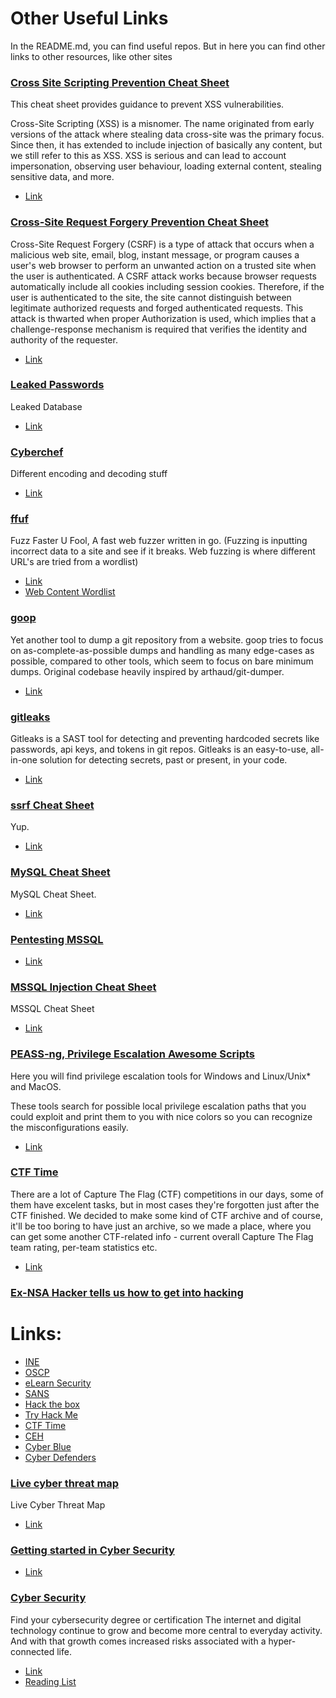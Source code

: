 # Other Useful Links

In the README.md, you can find useful repos. But in here you can find other links to other resources, like other sites

### [Cross Site Scripting Prevention Cheat Sheet](https://cheatsheetseries.owasp.org/cheatsheets/Cross_Site_Scripting_Prevention_Cheat_Sheet.html)
This cheat sheet provides guidance to prevent XSS vulnerabilities.

Cross-Site Scripting (XSS) is a misnomer. The name originated from early versions of the attack where stealing data cross-site was the primary focus. Since then, it has extended to include injection of basically any content, but we still refer to this as XSS. XSS is serious and can lead to account impersonation, observing user behaviour, loading external content, stealing sensitive data, and more.
- [Link](https://cheatsheetseries.owasp.org/cheatsheets/Cross_Site_Scripting_Prevention_Cheat_Sheet.html)


### [Cross-Site Request Forgery Prevention Cheat Sheet](https://cheatsheetseries.owasp.org/cheatsheets/Cross-Site_Request_Forgery_Prevention_Cheat_Sheet.html)
Cross-Site Request Forgery (CSRF) is a type of attack that occurs when a malicious web site, email, blog, instant message, or program causes a user's web browser to perform an unwanted action on a trusted site when the user is authenticated. A CSRF attack works because browser requests automatically include all cookies including session cookies. Therefore, if the user is authenticated to the site, the site cannot distinguish between legitimate authorized requests and forged authenticated requests. This attack is thwarted when proper Authorization is used, which implies that a challenge-response mechanism is required that verifies the identity and authority of the requester.
- [Link](https://cheatsheetseries.owasp.org/cheatsheets/Cross-Site_Request_Forgery_Prevention_Cheat_Sheet.html)


### [Leaked Passwords](https://github.com/danielmiessler/SecLists/tree/master/Passwords/Leaked-Databases)
Leaked Database
- [Link](https://github.com/danielmiessler/SecLists/tree/master/Passwords/Leaked-Databases)


### [Cyberchef](https://gchq.github.io/CyberChef/)
Different encoding and decoding stuff
- [Link](https://gchq.github.io/CyberChef/)

### [ffuf](https://github.com/ffuf/ffuf)
Fuzz Faster U Fool, A fast web fuzzer written in go. (Fuzzing is inputting incorrect data to a site and see if it breaks. Web fuzzing is where different URL's are tried from a wordlist)
- [Link](https://github.com/ffuf/ffuf)
- [Web Content Wordlist](https://github.com/danielmiessler/SecLists/blob/master/Discovery/Web-Content/quickhits.txt)


### [goop](https://github.com/deletescape/goop)
Yet another tool to dump a git repository from a website. goop tries to focus on as-complete-as-possible dumps and handling as many edge-cases as possible, compared to other tools, which seem to focus on bare minimum dumps. Original codebase heavily inspired by arthaud/git-dumper.
- [Link](https://github.com/deletescape/goop)


### [gitleaks](https://github.com/zricethezav/gitleaks)
Gitleaks is a SAST tool for detecting and preventing hardcoded secrets like passwords, api keys, and tokens in git repos. Gitleaks is an easy-to-use, all-in-one solution for detecting secrets, past or present, in your code.
- [Link](https://github.com/zricethezav/gitleaks)


### [ssrf Cheat Sheet](https://highon.coffee/blog/ssrf-cheat-sheet/)
Yup.
- [Link](https://highon.coffee/blog/ssrf-cheat-sheet/)


### [MySQL Cheat Sheet](https://www.mysqltutorial.org/mysql-cheat-sheet.aspx)
MySQL Cheat Sheet.
- [Link](https://www.mysqltutorial.org/mysql-cheat-sheet.aspx)

### [Pentesting MSSQL](https://book.hacktricks.xyz/network-services-pentesting/pentesting-mssql-microsoft-sql-server)
- [Link](https://book.hacktricks.xyz/network-services-pentesting/pentesting-mssql-microsoft-sql-server)


### [MSSQL Injection Cheat Sheet](https://pentestmonkey.net/cheat-sheet/sql-injection/mssql-sql-injection-cheat-sheet)
MSSQL Cheat Sheet
- [Link](https://pentestmonkey.net/cheat-sheet/sql-injection/mssql-sql-injection-cheat-sheet)


### [PEASS-ng, Privilege Escalation Awesome Scripts](https://github.com/carlospolop/PEASS-ng)
Here you will find privilege escalation tools for Windows and Linux/Unix* and MacOS.

These tools search for possible local privilege escalation paths that you could exploit and print them to you with nice colors so you can recognize the misconfigurations easily.
- [Link](https://github.com/carlospolop/PEASS-ng)

### [CTF Time](https://ctftime.org/ctfs)
There are a lot of Capture The Flag (CTF) competitions in our days, some of them have excelent tasks, but in most cases they're forgotten just after the CTF finished. We decided to make some kind of CTF archive and of course, it'll be too boring to have just an archive, so we made a place, where you can get some another CTF-related info - current overall Capture The Flag team rating, per-team statistics etc.
- [Link](https://ctftime.org/ctfs)


### [Ex-NSA Hacker tells us how to get into hacking](https://youtu.be/SFbV7sTSAlA)

Links:
================
- [INE](https://bit.ly/freeinetraining)
- [OSCP](https://www.offensive-security.com/courses-and-certifications/)
- [eLearn Security](https://elearnsecurity.com)
- [SANS](https://www.sans.org/)
- [Hack the box](https://www.hackthebox.eu/)
- [Try Hack Me](https://tryhackme.com/)
- [CTF Time](https://ctftime.org/ctf-wtf/)
- [CEH](https://www.eccouncil.org/programs/certified-ethical-hacker-ceh/)
- [Cyber Blue](https://securityblue.team/)
- [Cyber Defenders](https://cyberdefenders.org/)


### [Live cyber threat map](https://threatmap.checkpoint.com/)
Live Cyber Threat Map
- [Link](https://threatmap.checkpoint.com/)

### [Getting started in Cyber Security](https://www.sans.org/cybersecurity-careers/?msc=home-card-gallery)
- [Link](https://www.sans.org/cybersecurity-careers/?msc=home-card-gallery)

### [Cyber Security](https://cybersecurityguide.org/)
Find your cybersecurity degree or certification
The internet and digital technology continue to grow and become more central to everyday activity. And with that growth comes increased risks associated with a hyper-connected life. 
- [Link](https://cybersecurityguide.org/)
- [Reading List](https://cybersecurityguide.org/resources/reading-list/)



